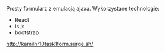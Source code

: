 Prosty formularz z emulacją ajaxa.
Wykorzystane technologie:
- React
- is.js
- bootstrap

http://kamilnr10task1form.surge.sh/ 
